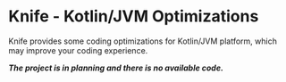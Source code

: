 # Knife - Kotlin/JVM Optimizations

Knife provides some coding optimizations for Kotlin/JVM platform, which may improve your coding experience.

_**The project is in planning and there is no available code.**_
